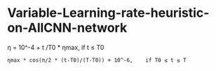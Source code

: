 # Variable-Learning-rate-heuristic-on-AllCNN-network

η = 10^-4 + t /T0 * ηmax, if t ≤ T0  

    ηmax * cos(π/2 * (t-T0)/(T-T0)) + 10^-6,    if T0 ≤ t ≤ T
                                                                
